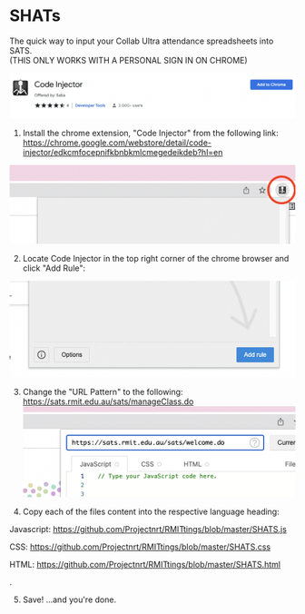 # SHATs
The quick way to input your Collab Ultra attendance
spreadsheets into SATS.<br />
(THIS ONLY WORKS WITH A PERSONAL SIGN IN ON CHROME)



![enter image description here](https://raw.githubusercontent.com/Projectnrt/RMITPics/main/CodeInjector.png)
1. Install the chrome extension, "Code Injector" from the following link:
https://chrome.google.com/webstore/detail/code-injector/edkcmfocepnifkbnbkmlcmegedeikdeb?hl=en


![enter image description here](https://raw.githubusercontent.com/Projectnrt/RMITPics/main/2.%20Injector%20Location.png)


2. Locate Code Injector in the top right corner of the chrome browser and click "Add Rule":


![enter image description here](https://raw.githubusercontent.com/Projectnrt/RMITPics/main/3.%20Add%20rule.png)


3. Change the "URL Pattern" to the following:
https://sats.rmit.edu.au/sats/manageClass.do
![enter image description here](https://raw.githubusercontent.com/Projectnrt/RMITPics/main/4.%20Url%20Pattern.png)


4. Copy each of the  files content into the respective language heading:

Javascript: https://github.com/Projectnrt/RMITtings/blob/master/SHATS.js

CSS:
https://github.com/Projectnrt/RMITtings/blob/master/SHATS.css

HTML:
https://github.com/Projectnrt/RMITtings/blob/master/SHATS.html

.

5. Save!
...and you're done.
